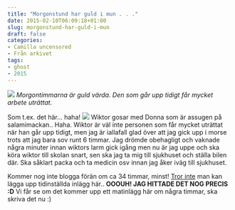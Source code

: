 ```yaml
---
title: "Morgonstund har guld i mun . . ."
date: 2015-02-10T06:09:18+01:00
slug: morgonstund-har-guld-i-mun
draft: false
categories:
- Camilla uncensored
- Från arkivet
tags:
- ghost
- 2015
---
```


![](/assets/images/ghost/2015/02/orkide.jpg)
*Morgontimmarna är guld värda. Den som går upp tidigt får mycket arbete uträttat.*

Som t.ex. det här... haha!
![](/assets/images/ghost/2015/02/20150211_070916.jpg)
Wiktor gosar med Donna som är assugen på salamimackan.. Haha. Wiktor är väl inte personen som får mycket uträttat när han går upp tidigt, men jag är iallafall glad över att jag gick upp i morse trots att jag bara sov runt 6 timmar.
Jag drömde obehagligt och vaknade några minuter innan wiktors larm gick igång men nu är jag uppe och ska köra wiktor till skolan snart, sen ska jag ta mig till sjukhuset och ställa bilen där. Ska såklart packa och ta medicin osv innan jag åker iväg till sjukhuset.

Kommer nog inte blogga förän om ca 34 timmar, minst! <u>Tror inte</u> man kan lägga upp tidinställda inlägg här.. **OOOUH! JAG HITTADE DET NOG PRECIS :D** Vi får se om det kommer upp ett matinlägg här om några timmar, ska skriva det nu :)
